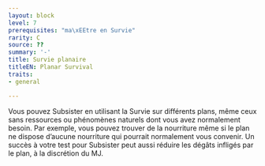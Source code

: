 ```yaml
---
layout: block
level: 7
prerequisites: "ma\xEEtre en Survie"
rarity: C
source: ??
summary: '-'
title: Survie planaire
titleEN: Planar Survival
traits:
- general

---
```


<p>Vous pouvez Subsister en utilisant la Survie sur différents plans, même ceux sans ressources ou phénomènes naturels dont vous avez normalement besoin. Par exemple, vous pouvez trouver de la nourriture même si le plan ne dispose d’aucune nourriture qui pourrait normalement vous convenir. Un succès à votre test pour Subsister peut aussi réduire les dégâts infligés par le plan, à la discrétion du MJ.</p>